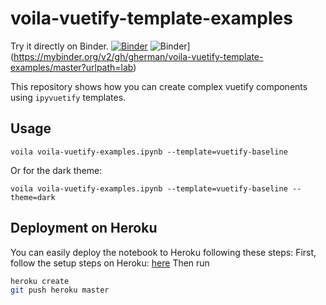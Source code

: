 # voila-vuetify-template-examples
Try it directly on Binder.
[![Binder](https://mybinder.org/badge_logo.svg)](https://mybinder.org/v2/gh/gherman/voila-vuetify-template-examples/master?urlpath=voila%2Frender%2Fvoila-vuetify-examples.ipynb)
![Binder](https://mybinder.org/badge_logo.svg)](https://mybinder.org/v2/gh/gherman/voila-vuetify-template-examples/master?urlpath=lab)

This repository shows how you can create complex vuetify components using `ipyvuetify` templates.

## Usage

```
voila voila-vuetify-examples.ipynb --template=vuetify-baseline
```

Or for the dark theme:

```
voila voila-vuetify-examples.ipynb --template=vuetify-baseline --theme=dark
```

## Deployment on Heroku
You can easily deploy the notebook to Heroku following these steps: 
First, follow the setup steps on Heroku: [here](https://devcenter.heroku.com/articles/getting-started-with-python)
Then run
```bash
heroku create
git push heroku master
```

